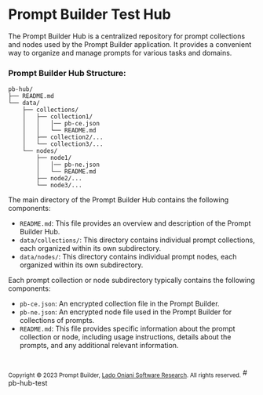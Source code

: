# Prompt Builder Test Hub

The Prompt Builder Hub is a centralized repository for prompt collections and nodes used by the Prompt Builder application. It provides a convenient way to organize and manage prompts for various tasks and domains.

### Prompt Builder Hub Structure:

```
pb-hub/
├── README.md
└── data/
    ├── collections/
    │   ├── collection1/
    │   │   │── pb-ce.json
    │   │   └── README.md
    │   ├── collection2/...
    │   └── collection3/...
    └── nodes/
        ├── node1/
        │   │── pb-ne.json
        │   └── README.md
        ├── node2/...
        └── node3/...
```

The main directory of the Prompt Builder Hub contains the following components:

- `README.md`: This file provides an overview and description of the Prompt Builder Hub.
- `data/collections/`: This directory contains individual prompt collections, each organized within its own subdirectory.
- `data/nodes/`: This directory contains individual prompt nodes, each organized within its own subdirectory.

Each prompt collection or node subdirectory typically contains the following components:

- `pb-ce.json`: An encrypted collection file in the Prompt Builder.
- `pb-ne.json`: An encrypted node file used in the Prompt Builder for collections of prompts.
- `README.md`: This file provides specific information about the prompt collection or node, including usage instructions, details about the prompts, and any additional relevant information.

#

<sub>Copyright © 2023 Prompt Builder, <a href="https://github.com/SoftwareResearchLab" >Lado Oniani Software Research</a>. All rights reserved.</sub>
#   p b - h u b - t e s t  
 